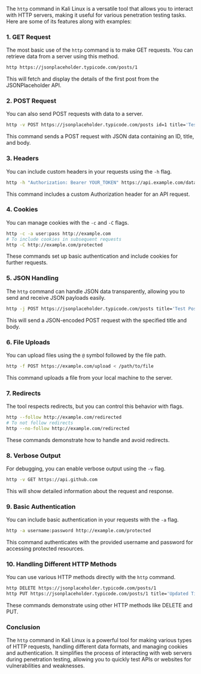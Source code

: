 The `http` command in Kali Linux is a versatile tool that allows you to interact with HTTP servers, making it useful for various penetration testing tasks. Here are some of its features along with examples:

### 1. **GET Request**
The most basic use of the `http` command is to make GET requests. You can retrieve data from a server using this method.

```sh
http https://jsonplaceholder.typicode.com/posts/1
```
This will fetch and display the details of the first post from the JSONPlaceholder API.

### 2. **POST Request**
You can also send POST requests with data to a server.

```sh
http -v POST https://jsonplaceholder.typicode.com/posts id=1 title='Test Post' body='This is a test post.'
```
This command sends a POST request with JSON data containing an ID, title, and body.

### 3. **Headers**
You can include custom headers in your requests using the `-h` flag.

```sh
http -h "Authorization: Bearer YOUR_TOKEN" https://api.example.com/data
```
This command includes a custom Authorization header for an API request.

### 4. **Cookies**
You can manage cookies with the `-c` and `-C` flags.

```sh
http -c -a user:pass http://example.com
# To include cookies in subsequent requests
http -C http://example.com/protected
```
These commands set up basic authentication and include cookies for further requests.

### 5. **JSON Handling**
The `http` command can handle JSON data transparently, allowing you to send and receive JSON payloads easily.

```sh
http -j POST https://jsonplaceholder.typicode.com/posts title='Test Post' body='This is a test post.'
```
This will send a JSON-encoded POST request with the specified title and body.

### 6. **File Uploads**
You can upload files using the `@` symbol followed by the file path.

```sh
http -f POST https://example.com/upload < /path/to/file
```
This command uploads a file from your local machine to the server.

### 7. **Redirects**
The tool respects redirects, but you can control this behavior with flags.

```sh
http --follow http://example.com/redirected
# To not follow redirects
http --no-follow http://example.com/redirected
```
These commands demonstrate how to handle and avoid redirects.

### 8. **Verbose Output**
For debugging, you can enable verbose output using the `-v` flag.

```sh
http -v GET https://api.github.com
```
This will show detailed information about the request and response.

### 9. **Basic Authentication**
You can include basic authentication in your requests with the `-a` flag.

```sh
http -a username:password http://example.com/protected
```
This command authenticates with the provided username and password for accessing protected resources.

### 10. **Handling Different HTTP Methods**
You can use various HTTP methods directly with the `http` command.

```sh
http DELETE https://jsonplaceholder.typicode.com/posts/1
http PUT https://jsonplaceholder.typicode.com/posts/1 title='Updated Title'
```
These commands demonstrate using other HTTP methods like DELETE and PUT.

### Conclusion
The `http` command in Kali Linux is a powerful tool for making various types of HTTP requests, handling different data formats, and managing cookies and authentication. It simplifies the process of interacting with web servers during penetration testing, allowing you to quickly test APIs or websites for vulnerabilities and weaknesses.

